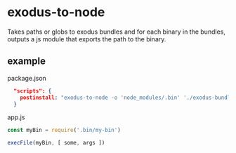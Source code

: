 # exodus-to-node

Takes paths or globs to exodus bundles and for each binary in the bundles, outputs a js module that exports the path to the binary.

## example

package.json
```json
  "scripts": {
    postinstall: "exodus-to-node -o 'node_modules/.bin' './exodus-bundles/*.tgz'"
  }
```

app.js
```js
const myBin = require('.bin/my-bin')

execFile(myBin, [ some, args ])
```
